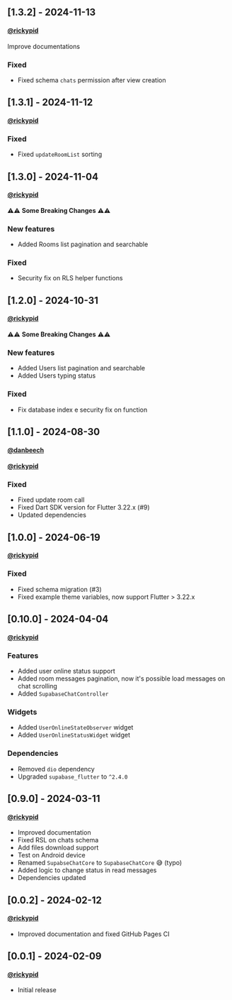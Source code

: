 ## [1.3.2] - 2024-11-13
#### [@rickypid](https://github.com/rickypid)

Improve documentations

### Fixed

* Fixed schema `chats` permission after view creation

## [1.3.1] - 2024-11-12
#### [@rickypid](https://github.com/rickypid)

### Fixed

* Fixed `updateRoomList` sorting 
 
## [1.3.0] - 2024-11-04
#### [@rickypid](https://github.com/rickypid)

⚠️⚠️ **Some Breaking Changes** ⚠️⚠️

### New features

* Added Rooms list pagination and searchable

### Fixed

* Security fix on RLS helper functions

## [1.2.0] - 2024-10-31
#### [@rickypid](https://github.com/rickypid)

⚠️⚠️ **Some Breaking Changes** ⚠️⚠️
 
### New features

* Added Users list pagination and searchable
* Added Users typing status

### Fixed

* Fix database index e security fix on function

## [1.1.0] - 2024-08-30
#### [@danbeech](https://github.com/danbeech)
#### [@rickypid](https://github.com/rickypid)

### Fixed

* Fixed update room call
* Fixed Dart SDK version for Flutter 3.22.x (#9)
* Updated dependencies

## [1.0.0] - 2024-06-19
#### [@rickypid](https://github.com/rickypid)

### Fixed

* Fixed schema migration (#3)
* Fixed example theme variables, now support Flutter > 3.22.x

## [0.10.0] - 2024-04-04
#### [@rickypid](https://github.com/rickypid)

### Features

* Added user online status support
* Added room messages pagination, now it's possible load messages on chat scrolling
* Added `SupabaseChatController`

### Widgets

* Added `UserOnlineStateObserver` widget
* Added `UserOnlineStatusWidget` widget

### Dependencies

* Removed `dio` dependency
* Upgraded `supabase_flutter` to `^2.4.0`

## [0.9.0] - 2024-03-11
#### [@rickypid](https://github.com/rickypid)

* Improved documentation
* Fixed RSL on chats schema
* Add files download support
* Test on Android device
* Renamed `SupabseChatCore` to `SupabaseChatCore` 😅 (typo)
* Added logic to change status in read messages
* Dependencies updated

## [0.0.2] - 2024-02-12
#### [@rickypid](https://github.com/rickypid)

* Improved documentation and fixed GitHub Pages CI

## [0.0.1] - 2024-02-09
#### [@rickypid](https://github.com/rickypid)

* Initial release
